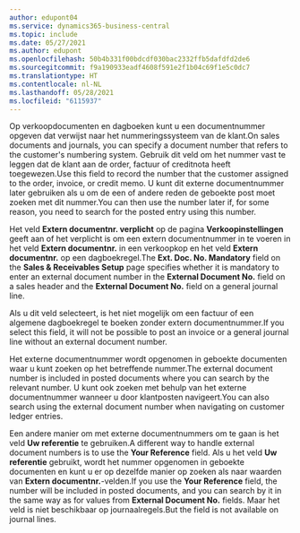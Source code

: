 ```yaml
---
author: edupont04
ms.service: dynamics365-business-central
ms.topic: include
ms.date: 05/27/2021
ms.author: edupont
ms.openlocfilehash: 50b4b331f00bdcdf030bac2332ffb5dafdfd2de6
ms.sourcegitcommit: f9a190933eadf4608f591e2f1b04c69f1e5c0dc7
ms.translationtype: HT
ms.contentlocale: nl-NL
ms.lasthandoff: 05/28/2021
ms.locfileid: "6115937"
---
```

<span data-ttu-id="8d9c1-101">Op verkoopdocumenten en dagboeken kunt u een documentnummer opgeven dat verwijst naar het nummeringssysteem van de klant.</span><span class="sxs-lookup"><span data-stu-id="8d9c1-101">On sales documents and journals, you can specify a document number that refers to the customer's numbering system.</span></span> <!--You can enter a maximum of ten characters, both numbers and letters.--> <span data-ttu-id="8d9c1-102">Gebruik dit veld om het nummer vast te leggen dat de klant aan de order, factuur of creditnota heeft toegewezen.</span><span class="sxs-lookup"><span data-stu-id="8d9c1-102">Use this field to record the number that the customer assigned to the order, invoice, or credit memo.</span></span> <span data-ttu-id="8d9c1-103">U kunt dit externe documentnummer later gebruiken als u om de een of andere reden de geboekte post moet zoeken met dit nummer.</span><span class="sxs-lookup"><span data-stu-id="8d9c1-103">You can then use the number later if, for some reason, you need to search for the posted entry using this number.</span></span>  

<span data-ttu-id="8d9c1-104">Het veld **Extern documentnr. verplicht** op de pagina **Verkoopinstellingen** geeft aan of het verplicht is om een extern documentnummer in te voeren in het veld **Extern documentnr.** in een verkoopkop en het veld **Extern documentnr.** op een dagboekregel.</span><span class="sxs-lookup"><span data-stu-id="8d9c1-104">The **Ext. Doc. No. Mandatory** field on the **Sales & Receivables Setup** page specifies whether it is mandatory to enter an external document number in the **External Document No.** field on a sales header and the **External Document No.** field on a general journal line.</span></span>

<span data-ttu-id="8d9c1-105">Als u dit veld selecteert, is het niet mogelijk om een factuur of een algemene dagboekregel te boeken zonder extern documentnummer.</span><span class="sxs-lookup"><span data-stu-id="8d9c1-105">If you select this field, it will not be possible to post an invoice or a general journal line without an external document number.</span></span>

<span data-ttu-id="8d9c1-106">Het externe documentnummer wordt opgenomen in geboekte documenten waar u kunt zoeken op het betreffende nummer.</span><span class="sxs-lookup"><span data-stu-id="8d9c1-106">The external document number is included in posted documents where you can search by the relevant number.</span></span> <span data-ttu-id="8d9c1-107">U kunt ook zoeken met behulp van het externe documentnummer wanneer u door klantposten navigeert.</span><span class="sxs-lookup"><span data-stu-id="8d9c1-107">You can also search using the external document number when navigating on customer ledger entries.</span></span>

<span data-ttu-id="8d9c1-108">Een andere manier om met externe documentnummers om te gaan is het veld **Uw referentie** te gebruiken.</span><span class="sxs-lookup"><span data-stu-id="8d9c1-108">A different way to handle external document numbers is to use the **Your Reference** field.</span></span> <span data-ttu-id="8d9c1-109">Als u het veld **Uw referentie** gebruikt, wordt het nummer opgenomen in geboekte documenten en kunt u er op dezelfde manier op zoeken als naar waarden van **Extern documentnr.**-velden.</span><span class="sxs-lookup"><span data-stu-id="8d9c1-109">If you use the **Your Reference** field, the number will be included in posted documents, and you can search by it in the same way as for values from **External Document No.** fields.</span></span> <span data-ttu-id="8d9c1-110">Maar het veld is niet beschikbaar op journaalregels.</span><span class="sxs-lookup"><span data-stu-id="8d9c1-110">But the field is not available on journal lines.</span></span>
